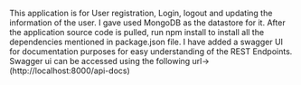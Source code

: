 This application is for User registration, Login, logout and updating the information of the user. I gave used MongoDB as the datastore for it. 
After the application source code is pulled, run npm install to install all the dependencies mentioned in package.json file.
I have added a swagger UI for documentation purposes for easy understanding of the REST Endpoints.
Swagger ui can be accessed using the following url->(http://localhost:8000/api-docs)
